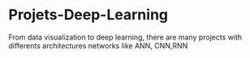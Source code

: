 # Projets-Deep-Learning
From data visualization to deep learning, there are many projects with differents architectures networks like
ANN, CNN,RNN 
